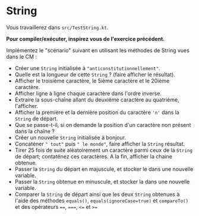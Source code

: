 # String

Vous travaillerez dans `src/TestString.kt`.

**Pour compiler/exécuter, inspirez vous de l'exercice précédent.**

Implémentez le "scénario" suivant en utilisant les méthodes de String vues dans le CM : 
- Créer une `String` initialisée à `"anticonstitutionnellement"`.
- Quelle est la longueur de cette `String` ? (faire afficher le résultat).
- Afficher le troisième caractère, le 5ième caractère et le 20ième caractère.
- Afficher ligne à ligne chaque caractère dans l'ordre inverse.
- Extraire la sous-chaîne allant du deuxième caractère au quatrième, l'afficher.
- Afficher la première et la dernière position du caractère `'n'` dans la `String` de départ.
- Que se passe-t-il, si on demande la position d'un caractère non présent dans la chaîne ?
- Créer un nouvelle `String` initialisée à bonjour.
- Concaténer `" tout"` puis `" le monde"`, faire afficher la `String` résultat.
- Tirer 25 fois de suite aléatoirement un caractère parmi ceux de la `String` de départ; contaténez ces caractères. A la fin, afficher la chaine obtenue.
- Passer la `String` du départ en majuscule, et stocker le dans une nouvelle variable.
- Passer la `String` obtenue en minuscule, et stocker la dans une nouvelle variable.
- Comparer la `String` de départ ainsi que les deux `String` obtenues à l'aide des méthodes `equals()`, `equals(ignoreCase=true)` et `compareTo()` et des opérateurs `==`, `===`, `<=` et `>=`
